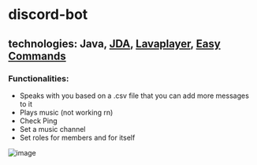 # discord-bot

## technologies: Java, <a href="">JDA</a>, <a href="">Lavaplayer</a>, <a href="">Easy Commands</a>
### Functionalities: 
- Speaks with you based on a .csv file that you can add more messages to it
- Plays music (not working rn)
- Check Ping
- Set a music channel
- Set roles for members and for itself
  
![image](https://github.com/Maracujacake/discord-bot/assets/74564883/ad75fea3-d6ac-4161-8a07-cfbd1cb89e44)
